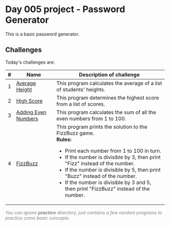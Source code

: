 # Day 005 project - Password Generator

This is a basic password generator.

## Challenges

Today's challenges are:

| # | Name | Description of challenge |
| --- | --- | --- |
| 1 | [Average Height](../challenges/challenge1.py) | This program calculates the average of a list of students' heights. |
| 2 | [High Score](../challenges/challenge2.py) | This program determines the highest score from a list of scores. |
| 3 | [Adding Even Numbers](../challenges/challenge3.py) | This program calculates the sum of all the even numbers from 1 to 100. |
| 4 | [FizzBuzz](../challenges/challenge4.py) | This program prints the solution to the FizzBuzz game. <br> **Rules:** <br> <ul><li>Print each number from 1 to 100 in turn.</li><li>If the number is divisible by 3, then print "Fizz" instead of the number.</li><li>If the number is divisible by 5, then print "Buzz" instead of the number.</li><li>If the number is divisible by 3 and 5, then print "FizzBuzz" instead of the number.</li></ul> |

<span style="color:gray;">*You can ignore **practice** directory, just contains a few random programs to practice come basic concepts.*</span>